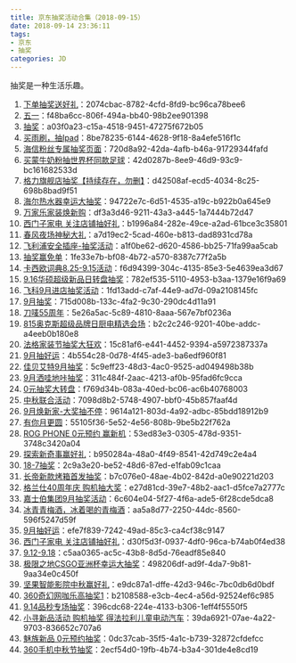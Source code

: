 ```yaml
---
title: 京东抽奖活动合集（2018-09-15）
date: 2018-09-14 23:36:11
tags:
- 京东
- 抽奖
categories: JD
---
```

抽奖是一种生活乐趣。
<!--more-->
1. [下单抽奖送好礼](https://sale.jd.com/act/CNG3trYx27yEX.html)：2074cbac-8782-4cfd-8fd9-bc96ca78bee6
2. [五一](https://sale.jd.com/act/N4gL8sZJXe.html)：f48ba6cc-806f-494a-bb40-98b2ee901398
3. [抽奖](https://sale.jd.com/act/dtToP3gx7OCBKD.html)：a03f0a23-c15a-4518-9451-47275f672b05
4. [买雨刷，抽Ipad](https://sale.jd.com/act/svlrndtxmo416.html)：8be78235-6144-4628-9f18-8a4efe516f1c
5. [海信粉丝专属抽奖页面](https://sale.jd.com/act/4toMzG5jeX2CZwuv.html)：720d8a92-42da-4afb-b46a-91729344fafd
6. [买蒙牛奶粉抽世界杯同款足球](https://sale.jd.com/act/UGbprCcw0m.html)：42d0287b-8ee9-46d9-93c9-bc161682533d
7. [格力旗舰店抽奖【持续存在，勿删】](https://sale.jd.com/act/sxY35ojWkC.html)：d42508af-ecd5-4034-8c25-698b8bad9f51
8. [海尔热水器幸运大抽奖](https://sale.jd.com/act/cXIprbGntixYU1.html)：94722e7c-6d51-4535-a19c-b922b0a645e9
9. [万家乐家装焕新购](https://sale.jd.com/act/MoBTnsbrWtHXAF.html)：df3a3d46-9211-43a3-a445-1a7444b72d47
10. [西门子家电   关注店铺抽好礼](https://sale.jd.com/act/WqFkmJcIODt1oEs.html)：b1996a84-282e-49ce-a2ad-61bce3c35801
11. [春风夜场神秘大礼](https://sale.jd.com/act/WNJk1Dbv2jwTz.html)：a7d19ec2-5cad-460e-b813-dad8931cd78a
12. [飞利浦安全插座-抽奖活动](https://sale.jd.com/act/SgbzeFq5Zd.html)：a1f0be62-d620-4586-bb25-71fa99aa5cab
13. [抽奖赢免单](https://sale.jd.com/act/LO1UNTyC4tdl7I.html)：1fe33e7b-bf08-4b72-a570-8387c77f2a5b
14. [卡西欧词典8.25-9.15活动](https://sale.jd.com/act/I8yzs1KVJX0a.html)：f6d94399-304c-4135-85e3-5e4639ea3d67
15. [9.16华硕超级新品日转盘抽奖](https://sale.jd.com/act/BwH7FSalp8Y.html)：782ef535-5110-4953-b3aa-1379e16f9a69
16. [飞科9月进店抽奖活动](https://sale.jd.com/act/sVzvBGkcQH4t6RIF.html)：1fd13add-c7af-44e9-ad7d-09a2108145fc
17. [9月抽奖](https://sale.jd.com/act/ghRVpNqHc8P4sjST.html)：715d008b-133c-4fa2-9c30-290dc4d11a91
18. [刀唛55周年](https://sale.jd.com/act/ny1TXsBoV0RMZtWO.html)：5e26a5ac-5c89-4810-8aaa-567e7bf0236a
19. [815奥克斯超级品牌日厨电精选会场](https://sale.jd.com/act/Qxsp0raHgRb.html)：b2c2c246-9201-40be-addc-a4eeb0b180e8
20. [法格家装节抽奖大狂欢](https://sale.jd.com/act/7chvfJ3XKNFxMTL.html)：15c81af6-e441-4452-9394-a5972387337a
21. [9月抽好运](https://sale.jd.com/act/oMeBjgbZqW.html)：4b554c28-0d78-4f45-ade3-ba6edf960f81
22. [佳贝艾特9月抽奖](https://sale.jd.com/act/KxyLPzScgJo.html)：5c9eff23-48d3-4ac0-9525-ad049498b38b
23. [9月洒哇地咔抽奖](https://sale.jd.com/act/LWU81XPmkgQ0.html)：311c484f-2aac-4213-af0b-95fad6fc9cca
24. [0元抽奖大转盘](https://sale.jd.com/act/DhKrOjXnFcGL.html)：f769d34b-083a-40ed-bc06-ac6b40768003
25. [中秋联合活动](https://sale.jd.com/act/SG5xeJnpK6.html)：7098d8b2-5748-4907-bbf0-45b857faaf4d
26. [9月焕新家-大奖抽不停](https://sale.jd.com/act/nrtVLIEgeHq.html)：9614a121-803d-4a92-adbc-85bdd18912b9
27. [有你月更圆](https://sale.jd.com/act/XrgJcNSGkwYyz.html)：55105f36-5e52-4e56-808b-9be5b22f762a
28. [ROG PHONE 0元预约 赢新机](https://sale.jd.com/act/UkDcxPOLH8tavzy.html)：53ed83e3-0305-478d-9351-3748c3420a04
29. [探索新奇事赢好礼](https://sale.jd.com/act/TlB4GbJrs3jqu.html)：b950284a-48a0-4f49-8541-42d749c2e4a4
30. [18-7抽奖](https://sale.jd.com/act/uzYr0eWdgPSs2vo.html)：2c9a3e20-be52-48d6-87ed-e1fab09c1caa
31. [长帝新款烤箱首发抽奖](https://sale.jd.com/act/KHWOrJTEx2N7.html)：b7c076e0-48ae-4b02-842d-a0e90221d203
32. [格兰仕40周年庆 购机抽大奖](https://sale.jd.com/act/1uFvr6tD5VI0.html)：e27d81cd-39e7-48b2-aac1-d5fce7a2777c
33. [嘉士伯集团9月抽奖活动](https://sale.jd.com/act/SlaWK0wpMRf.html)：6c604e04-5f27-4f6a-ade5-6f28cde5dca8
34. [冰青青梅酒，冰着喝的青梅酒](https://sale.jd.com/act/GNsI2WwlnmPE.html)：aa5a8d77-2250-44dc-8560-596f5247d59f
35. [9月抽好运](https://sale.jd.com/act/oMeBjgbZqW.html)：efe7f839-7242-49ad-85c3-ca4cf38c9147
36. [西门子家电   关注店铺抽好礼](https://sale.jd.com/act/WqFkmJcIODt1oEs.html)：d30f5d3f-0937-4df0-96ca-b74ab0f4ed38
37. [9.12-9.18](https://sale.jd.com/act/oRg8wMfiEOkjUJ.html)：c5aa0365-ac5c-43b8-8d5d-76eadf85e840
38. [极限之地CSGO亚洲杯幸运大抽奖](https://sale.jd.com/act/qFsCm2ND1UiH.html)：498206df-ad9f-4da7-9b81-9aa34e0c450f
39. [坚果智能影院中秋赢好礼](https://sale.jd.com/act/wZ0Fuyd8m5iG.html)：e9dc87a1-dffe-42d3-946c-7bc0db6d0bdf
40. [360奇幻网咖乐高抽奖1](https://sale.jd.com/act/uWa0HDXCiRndkr.html)：b2108588-e3cb-4ec4-a56d-92524ef6c985
41. [9.14品秒专场抽奖](https://sale.jd.com/act/Quldtmcg3ej.html)：396cdc68-224e-4133-b306-1eff4f5550f5
42. [小寻新品活动 购机抽奖 得法拉利儿童电动汽车](https://sale.jd.com/act/g5Ojzt8FTJ.html)：39da6921-07ae-4a22-9703-836652c707a6
43. [魅族新品 0元预约抽奖](https://sale.jd.com/act/LA30yMlZYBTVhp.html)：0dc37cab-35f5-4a1c-b739-32872cfdefcc
44. [360手机中秋节抽奖](https://sale.jd.com/act/lhyRYJDSTC.html)：2ecf54d0-19fb-4b74-b3a4-301de4e8cd19
